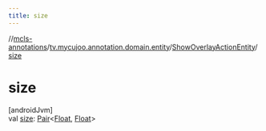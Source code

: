 ```yaml
---
title: size
---
```

//[mcls-annotations](../../../index.html)/[tv.mycujoo.annotation.domain.entity](../index.html)/[ShowOverlayActionEntity](index.html)/[size](size.html)



# size



[androidJvm]\
val [size](size.html): [Pair](https://kotlinlang.org/api/latest/jvm/stdlib/kotlin/-pair/index.html)&lt;[Float](https://kotlinlang.org/api/latest/jvm/stdlib/kotlin/-float/index.html), [Float](https://kotlinlang.org/api/latest/jvm/stdlib/kotlin/-float/index.html)&gt;




